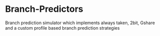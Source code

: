 # Branch-Predictors
Branch prediction simulator which implements always taken, 2bit, Gshare and a custom profile based branch prediction strategies
